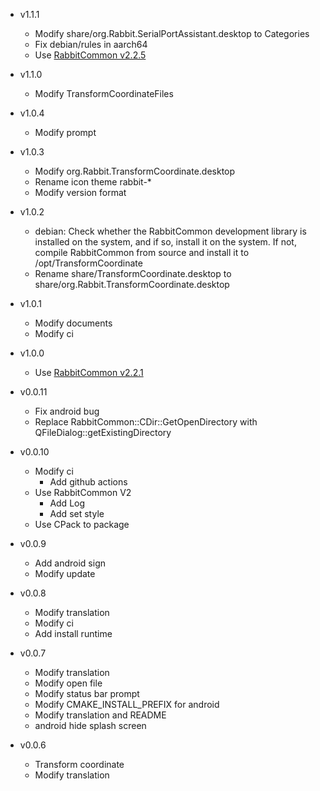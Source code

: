 - v1.1.1
  - Modify share/org.Rabbit.SerialPortAssistant.desktop to Categories
  - Fix debian/rules in aarch64
  - Use [RabbitCommon v2.2.5](https://github.com/KangLin/RabbitCommon/releases/tag/v2.2.5)

- v1.1.0
  - Modify TransformCoordinateFiles

- v1.0.4
  - Modify prompt

- v1.0.3
  - Modify org.Rabbit.TransformCoordinate.desktop
  - Rename icon theme rabbit-*
  - Modify version format

- v1.0.2
  - debian: Check whether the RabbitCommon development library
    is installed on the system, and if so, install it on the system.
    If not, compile RabbitCommon from source
    and install it to /opt/TransformCoordinate
  - Rename share/TransformCoordinate.desktop to share/org.Rabbit.TransformCoordinate.desktop

- v1.0.1
  - Modify documents
  - Modify ci

- v1.0.0
  - Use [RabbitCommon v2.2.1](https://github.com/KangLin/RabbitCommon/releases/tag/v2.2.1)

- v0.0.11
  + Fix android bug
  + Replace RabbitCommon::CDir::GetOpenDirectory with QFileDialog::getExistingDirectory

- v0.0.10
  + Modify ci
    + Add github actions
  + Use RabbitCommon V2
    + Add Log
    + Add set style
  + Use CPack to package

- v0.0.9
  + Add android sign
  + Modify update

- v0.0.8
  + Modify translation
  + Modify ci
  + Add install runtime

- v0.0.7
  + Modify translation
  + Modify open file
  + Modify status bar prompt
  + Modify CMAKE_INSTALL_PREFIX for android
  + Modify translation and README
  + android hide splash screen

- v0.0.6
  + Transform coordinate
  + Modify translation
